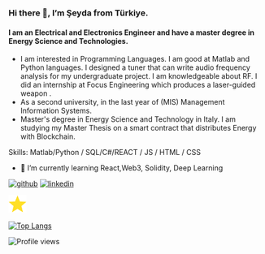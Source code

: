 ### Hi there 👋, I’m Şeyda from Türkiye.
#### I am an Electrical and Electronics Engineer and have a master degree in Energy Science and Technologies.


- I am interested in Programming Languages. I am good at Matlab and Python languages. I designed a tuner that can write audio frequency analysis for my undergraduate project. I am knowledgeable about RF. I did an internship at Focus Engineering which produces a laser-guided weapon .
-	As a second university, in the last year of (MIS) Management Information Systems.
-	Master's degree in Energy Science and Technology in Italy. I am studying my Master Thesis on a smart contract that distributes Energy with Blockchain.

Skills: Matlab/Python / SQL/C#/REACT / JS / HTML / CSS

- 🌱 I’m currently learning React,Web3, Solidity, Deep Learning 


[<img src='https://cdn.jsdelivr.net/npm/simple-icons@3.0.1/icons/github.svg' alt='github' height='40'>](https://github.com/https://github.com/ynccsyd)  [<img src='https://cdn.jsdelivr.net/npm/simple-icons@3.0.1/icons/linkedin.svg' alt='linkedin' height='40'>](https://www.linkedin.com/in/linkedin.com/in/seydayoncaci/)  

<a href='https://stars.github.com/'><img src='https://raw.githubusercontent.com/acervenky/animated-github-badges/master/assets/starbadge.gif' width='35' height='35'></a> 

[![Top Langs](https://github-readme-stats.vercel.app/api/top-langs/?username=https://github.com/ynccsyd)](https://github.com/anuraghazra/github-readme-stats)


![Profile views](https://gpvc.arturio.dev/https://github.com/ynccsyd)  
